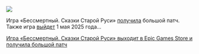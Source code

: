 <!--2025-05-01 09:00:00-->
<div class="yb">
  <div class="rss habr"><img src="https://habrastorage.org/getpro/habr/upload_files/94e/164/004/94e16400413d26e129b08510eda47e49.jpeg" /><p>Игра «Бессмертный. Сказки Старой Руси» <a href="https://community.vkplay.ru/community/game/bessmertnyj_skazki_staroj_rusi/news/EApt2mOZgJ/" rel="noopener noreferrer nofollow">получила</a> большой патч. Также игра <a href="https://store.epicgames.com/ru/p/deathless-tales-of-old-rus-e806f4" rel="noopener noreferrer nofollow">выйдет</a> 1&nbsp;мая 2025&nbsp;года... <p class="titl"><a href="https://habr.com/ru/news/906254/?utm_source=habrahabr&utm_medium=rss&utm_campaign=906254">Игра «Бессмертный. Сказки Старой Руси» выходит в Epic Games Store и получила большой патч</a></p></div>
</div>
